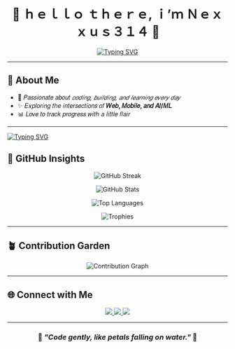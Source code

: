 <div align="center">

# 🎐 ｈｅｌｌｏ ｔｈｅｒｅ, ｉ’ｍ **Ｎｅｘｘｕｓ３１４** 🌸
  

[![Typing SVG](https://readme-typing-svg.herokuapp.com?font=Poppins&weight=700&pause=1200&color=F4A7BB&center=true&vCenter=true&width=550&lines=🌸+Crafting+code+like+cherry+blossoms+in+the+spring+🌸;✨+nexxus314+%7C+Turning+ideas+into+elegant+solutions+✨;🍃+nexxus314+%7C+Embracing+growth%2C+one+commit+at+a+time+🍃)](https://git.io/typing-svg)

</div>

---

## 🍡 About Me  
- 🎎 𝑃𝑎𝑠𝑠𝑖𝑜𝑛𝑎𝑡𝑒 𝑎𝑏𝑜𝑢𝑡 *𝑐𝑜𝑑𝑖𝑛𝑔, 𝑏𝑢𝑖𝑙𝑑𝑖𝑛𝑔, 𝑎𝑛𝑑 𝑙𝑒𝑎𝑟𝑛𝑖𝑛𝑔 𝑒𝑣𝑒𝑟𝑦 𝑑𝑎𝑦*  
- ✨ 𝐸𝑥𝑝𝑙𝑜𝑟𝑖𝑛𝑔 𝑡ℎ𝑒 𝑖𝑛𝑡𝑒𝑟𝑠𝑒𝑐𝑡𝑖𝑜𝑛𝑠 𝑜𝑓 **𝑊𝑒𝑏, 𝑀𝑜𝑏𝑖𝑙𝑒, 𝑎𝑛𝑑 𝐴𝐼/𝑀𝐿**  
- 📊 𝐿𝑜𝑣𝑒 𝑡𝑜 𝑡𝑟𝑎𝑐𝑘 𝑝𝑟𝑜𝑔𝑟𝑒𝑠𝑠 𝑤𝑖𝑡ℎ 𝑎 𝑙𝑖𝑡𝑡𝑙𝑒 𝑓𝑙𝑎𝑖𝑟  

---
[![Typing SVG](https://readme-typing-svg.herokuapp.com?font=Sawarabi+Mincho&size=22&pause=1200&color=F4A7BB&center=true&vCenter=true&width=700&lines=🌸+Cherry+blossoms+fall%2C+the+code+still+flows;🍵+Silent+terminal%2C+cursor+awaits+creation;🌙+Loops+and+dreams+intertwine+at+midnight;🌸+Sakura+petals%2C+forgotten+syntax+returns;🍃+Whisper-soft+logic%2C+elegant+design;🏯+Crafting+calm+UIs%2C+tidy+APIs;🖋+Make+it+work%2C+then+right%2C+then+fast;📜+Readability+over+cleverness%2C+always;🌸+nexxus314+%E2%80%94+where+logic+meets+poetry;🍵+nexxus314+%E2%80%94+code+that+blooms)](https://git.io/typing-svg) 


## 🌸 GitHub Insights  

<p align="center">
  <img src="https://streak-stats.demolab.com?user=nexxus314&theme=sakura&hide_border=true&background=FFFFFF00" alt="GitHub Streak"/>
</p>

<p align="center">
  <img src="https://github-readme-stats.vercel.app/api?username=nexxus314&show_icons=true&theme=rose_pine&hide_border=true&bg_color=00000000" alt="GitHub Stats"/>
</p>

<p align="center">
  <img src="https://github-readme-stats.vercel.app/api/top-langs/?username=nexxus314&layout=compact&theme=rose_pine&hide_border=true&bg_color=00000000" alt="Top Languages"/>
</p>

<p align="center">
  <img src="https://github-profile-trophy.vercel.app/?username=nexxus314&theme=gruvbox_light&no-frame=true&no-bg=true&margin-w=5" alt="Trophies"/>
</p>

---

## 🪴 Contribution Garden  

<p align="center">
  <img src="https://github-readme-activity-graph.vercel.app/graph?username=nexxus314&theme=tokyo-night&bg_color=00000000&hide_border=true&line=F4A7BB&point=F4A7BB" alt="Contribution Graph"/>
</p>

---

## 🌐 Connect with Me  

<p align="center">
<a href="https://github.com/nexxus314">
  <img src="https://img.shields.io/badge/GitHub-181717?style=for-the-badge&logo=github" />
</a>
<a href="https://www.linkedin.com/in/YOUR-LINK">
  <img src="https://img.shields.io/badge/LinkedIn-0A66C2?style=for-the-badge&logo=linkedin" />
</a>
<a href="mailto:adhithyans159@gmail.cm">
  <img src="https://img.shields.io/badge/Email-F28CA3?style=for-the-badge&logo=gmail&logoColor=white" />
</a>
</p>  

---

<div align="center">

### 🌸 *"Code gently, like petals falling on water."* 🌸  

</div>
